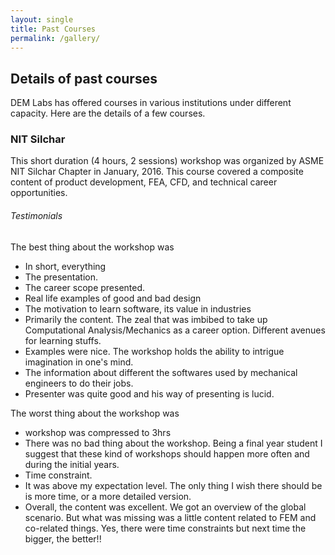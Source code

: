 ```yaml
---
layout: single
title: Past Courses
permalink: /gallery/
---
```


## Details of past courses

DEM Labs has offered courses in various institutions under different capacity. Here are the details of a few courses.

### NIT Silchar
This short duration (4 hours, 2 sessions) workshop was organized by ASME NIT Silchar Chapter in January, 2016. This course covered a composite content of product development, FEA, CFD, and technical career opportunities.

###### Testimonials

The best thing about the workshop was
- In short, everything
- The presentation.
- The career scope presented.
- Real life examples of good and bad design
- The motivation to learn software, its value in industries
- Primarily the content. The zeal that was imbibed to take up Computational Analysis/Mechanics as a career option. Different avenues for learning stuffs.
- Examples were nice. The workshop holds the ability to intrigue imagination in one's mind. 
- The information about different the softwares used by mechanical engineers to do their jobs.
- Presenter was quite good  and his way of presenting is lucid.

The worst thing about the workshop was
- workshop was compressed to 3hrs
- There was no bad thing about the workshop. Being a final year student I suggest that these kind of workshops should happen more often and during the initial years.
- Time constraint.
- It was above my expectation level. The only thing I wish there should be is  more time, or a more detailed version.
- Overall, the content was excellent. We got an overview of the global scenario. But what was missing was a little content related to FEM and co-related things. Yes, there were time constraints but next time the bigger, the better!!
